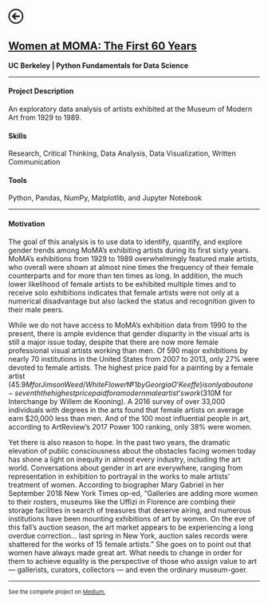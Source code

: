[<img src="images/arrow_back.png?raw=true" width="30"/>](/data_science)

## [Women at MOMA: The First 60 Years](https://medium.com/berkeleyischool/women-at-moma-the-first-60-years-383d6b98f4f)
**UC Berkeley | Python Fundamentals for Data Science**<br>

---

#### Project Description
An exploratory data analysis of artists exhibited at the Museum of Modern Art from 1929 to 1989.

#### Skills 
Research, Critical Thinking, Data Analysis, Data Visualization, Written Communication

#### Tools 
Python, Pandas, NumPy, Matplotlib, and Jupyter Notebook

---

#### Motivation

The goal of this analysis is to use data to identify, quantify, and explore gender trends among MoMA’s exhibiting artists during its first sixty years. MoMA’s exhibitions from 1929 to 1989 overwhelmingly featured male artists, who overall were shown at almost nine times the frequency of their female counterparts and for more than ten times as long. In addition, the much lower likelihood of female artists to be exhibited multiple times and to receive solo exhibitions indicates that female artists were not only at a numerical disadvantage but also lacked the status and recognition given to their male peers.

While we do not have access to MoMA’s exhibition data from 1990 to the present, there is ample evidence that gender disparity in the visual arts is still a major issue today, despite that there are now more female professional visual artists working than men. Of 590 major exhibitions by nearly 70 institutions in the United States from 2007 to 2013, only 27% were devoted to female artists. The highest price paid for a painting by a female artist ($45.9M for Jimson Weed/White Flower №1 by Georgia O’Keeffe) is only about one-seventh the highest price paid for a modern male artist’s work ($310M for Interchange by Willem de Kooning). A 2016 survey of over 33,000 individuals with degrees in the arts found that female artists on average earn $20,000 less than men. And of the 100 most influential people in art, according to ArtReview’s 2017 Power 100 ranking, only 38% were women.

Yet there is also reason to hope. In the past two years, the dramatic elevation of public consciousness about the obstacles facing women today has shone a light on inequity in almost every industry, including the art world. Conversations about gender in art are everywhere, ranging from representation in exhibition to portrayal in the works to male artists’ treatment of women. According to biographer Mary Gabriel in her September 2018 New York Times op-ed, “Galleries are adding more women to their rosters, museums like the Uffizi in Florence are combing their storage facilities in search of treasures that deserve airing, and numerous institutions have been mounting exhibitions of art by women. On the eve of this fall’s auction season, the art market appears to be experiencing a long overdue correction… last spring in New York, auction sales records were shattered for the works of 15 female artists.” She goes on to point out that women have always made great art. What needs to change in order for them to achieve equality is the perspective of those who assign value to art — gallerists, curators, collectors — and even the ordinary museum-goer.

---
<p style="font-size:11px">See the complete project on <a href="https://medium.com/berkeleyischool/women-at-moma-the-first-60-years-383d6b98f4f">Medium.</a></p>

